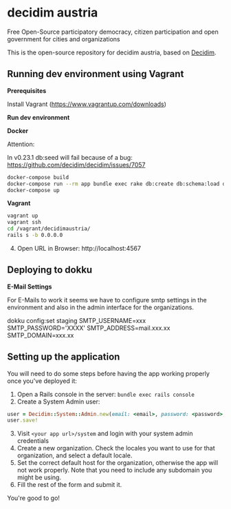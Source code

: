 # decidim austria

Free Open-Source participatory democracy, citizen participation and open government for cities and organizations

This is the open-source repository for decidim austria, based on [Decidim](https://github.com/decidim/decidim).

## Running dev environment using Vagrant

**Prerequisites**

Install Vagrant (https://www.vagrantup.com/downloads)

**Run dev environment**

**Docker**

Attention:

In v0.23.1 db:seed will fail because of a bug:
  https://github.com/decidim/decidim/issues/7057

```bash
docker-compose build
docker-compose run --rm app bundle exec rake db:create db:schema:load db:seed
docker-compose up
```

**Vagrant**

```bash
vagrant up
vagrant ssh
cd /vagrant/decidimaustria/
rails s -b 0.0.0.0
```
4. Open URL in Browser: http://localhost:4567

## Deploying to dokku

**E-Mail Settings**

For E-Mails to work it seems we have to configure smtp settings in the environment and also in the admin interface for the organizations.

dokku config:set staging SMTP_USERNAME=xxx SMTP_PASSWORD='XXXX' SMTP_ADDRESS=mail.xxx.xx SMTP_DOMAIN=xxx.xx

## Setting up the application

You will need to do some steps before having the app working properly once you've deployed it:

1. Open a Rails console in the server: `bundle exec rails console`
2. Create a System Admin user:
```ruby
user = Decidim::System::Admin.new(email: <email>, password: <password>, password_confirmation: <password>)
user.save!
```
3. Visit `<your app url>/system` and login with your system admin credentials
4. Create a new organization. Check the locales you want to use for that organization, and select a default locale.
5. Set the correct default host for the organization, otherwise the app will not work properly. Note that you need to include any subdomain you might be using.
6. Fill the rest of the form and submit it.

You're good to go!
